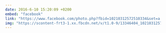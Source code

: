 ```yaml
---
date: 2016-6-10 15:20:09 +0200
embed: "facebook"
link: "https://www.facebook.com/photo.php?fbid=10210312572510334&set=a.10210312572430332.1073741847.1222205615&type=3"
img: "https://scontent-frt3-1.xx.fbcdn.net/v/t1.0-9/13346404_10210312572510334_44020913448997986_n.jpg?oh=127c473957da095159d2f5d952308c20&oe=598E2364"
---
```


